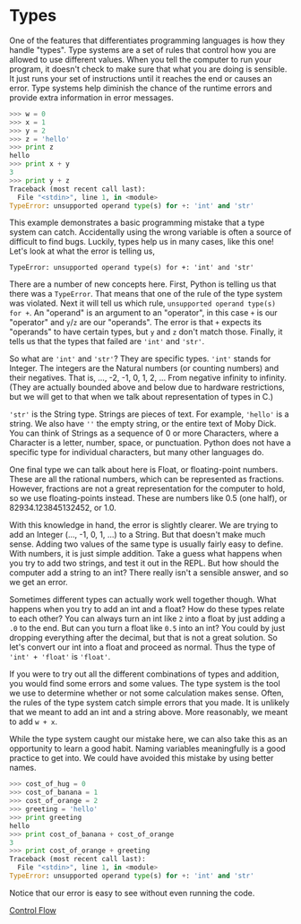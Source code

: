 # Types

One of the features that differentiates programming languages is how they
handle "types". Type systems are a set of rules that control how you are
allowed to use different values. When you tell the computer to run your program,
it doesn't check to make sure that what you are doing is sensible. It just runs
your set of instructions until it reaches the end or causes an error. Type
systems help diminish the chance of the runtime errors and provide extra
information in error messages.

```python
>>> w = 0
>>> x = 1
>>> y = 2
>>> z = 'hello'
>>> print z
hello
>>> print x + y
3
>>> print y + z
Traceback (most recent call last):
  File "<stdin>", line 1, in <module>
TypeError: unsupported operand type(s) for +: 'int' and 'str'
```

This example demonstrates a basic programming mistake that a type system can
catch. Accidentally using the wrong variable is often a source of difficult to
find bugs. Luckily, types help us in many cases, like this one! Let's look at
what the error is telling us,

```
TypeError: unsupported operand type(s) for +: 'int' and 'str'
```

There are a number of new concepts here. First, Python is telling us that there
was a ``TypeError``. That means that one of the rule of the type system was
violated. Next it will tell us which rule, ``unsupported operand type(s) for
+``. An "operand" is an argument to an "operator", in this case ``+`` is our
"operator" and ``y``/``z`` are our "operands". The error is that ``+`` expects
its "operands" to have certain types, but ``y`` and ``z`` don't match those.
Finally, it tells us that the types that failed are ``'int'`` and ``'str'``.

So what are ``'int'`` and ``'str'``? They are specific types. ``'int'`` stands
for Integer. The integers are the Natural numbers (or counting numbers) and
their negatives. That is, ..., -2, -1, 0, 1, 2, ... From negative infinity to
infinity. (They are actually bounded above and below due to hardware
restrictions, but we will get to that when we talk about representation of
types in C.)

``'str'`` is the String type. Strings are pieces of text. For example,
``'hello'`` is a string. We also have ``''`` the empty string, or the entire
text of Moby Dick. You can think of Strings as a sequence of 0 or more
Characters, where a Character is a letter, number, space, or punctuation.
Python does not have a specific type for individual characters, but many other
languages do.

One final type we can talk about here is Float, or floating-point numbers.
These are all the rational numbers, which can be represented as fractions.
However, fractions are not a great representation for the computer to hold, so
we use floating-points instead. These are numbers like 0.5 (one half), or
82934.123845132452, or 1.0.

With this knowledge in hand, the error is slightly clearer. We are trying to
add an Integer (..., -1, 0, 1, ...) to a String. But that doesn't make much
sense. Adding two values of the same type is usually fairly easy to define.
With numbers, it is just simple addition. Take a guess what happens when you try
to add two strings, and test it out in the REPL. But how should the computer
add a string to an int? There really isn't a sensible answer, and so we get an
error.

Sometimes different types can actually work well together though. What happens
when you try to add an int and a float? How do these types relate to each
other? You can always turn an int like ``2`` into a float by just adding a
``.0`` to the end. But can you turn a float like ``0.5`` into an int? You could
by just dropping everything after the decimal, but that is not a great solution.
So let's convert our int into a float and proceed as normal. Thus the type of
``'int' + 'float'`` is ``'float'``.

If you were to try out all the different combinations of types and addition,
you would find some errors and some values. The type system is the tool we use
to determine whether or not some calculation makes sense. Often, the rules of
the type system catch simple errors that you made. It is unlikely that we meant
to add an int and a string above. More reasonably, we meant to add ``w + x``.

While the type system caught our mistake here, we can also take this as an
opportunity to learn a good habit. Naming variables meaningfully is a good
practice to get into. We could have avoided this mistake by using better names.

```python
>>> cost_of_hug = 0
>>> cost_of_banana = 1
>>> cost_of_orange = 2
>>> greeting = 'hello'
>>> print greeting
hello
>>> print cost_of_banana + cost_of_orange
3
>>> print cost_of_orange + greeting
Traceback (most recent call last):
  File "<stdin>", line 1, in <module>
TypeError: unsupported operand type(s) for +: 'int' and 'str'
```

Notice that our error is easy to see without even running the code.

[Control Flow](9-control-flow.html)
